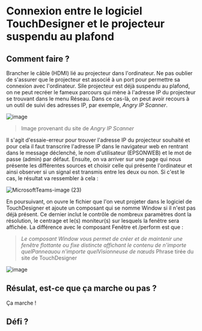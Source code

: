 # Connexion entre le logiciel TouchDesigner et le projecteur suspendu au plafond

## Comment faire ?
Brancher le câble (HDMI) lié au projecteur dans l'ordinateur. Ne pas oublier de s'assurer que le projecteur est associé à un port pour permettre sa connexion avec l'ordinateur. Sile projecteur est déjà suspendu au plafond, on ne peut recréer le fameux parcours qui mène à l'adresse IP du projecteur se trouvant dans le menu Réseau. Dans ce cas-là, on peut avoir recours à un outil de suivi des adresses IP, par exemple, *Angry IP Scanner*. 

![image](https://github.com/projet-final-2024/prototypage-camelie/assets/93718179/03b86597-d497-4d9e-84c4-f83fdcf284cd)
> Image provenant du site de *Angry IP Scanner*

Il s'agit d'essaie-erreur pour trouver l'adresse IP du projecteur souhaité et pour cela il faut transcrire l'adresse IP dans le navigateur web en rentrant dans le message déclenché, le nom d'utilisateur (EPSONWEB) et le mot de passe (admin) par défaut. Ensuite, on va arriver sur une page qui nous présente les différentes sources et choisir celle qui présente l'ordinateur et ainsi observer si un signal est transmis entre les deux ou non. Si c'est le cas, le résultat va ressembler à cela : 

![MicrosoftTeams-image (23)](https://github.com/projet-final-2024/prototypage-camelie/assets/93718179/c0fcd4fe-3bcd-465a-84ef-7a71189d250b)

En poursuivant, on ouvre le fichier que l'on veut projeter dans le logiciel de TouchDesigner et ajoute un composant qui se nomme Window si il n'est pas déjà présent. Ce dernier inclut le contrôle de nombreux paramètres dont la résolution, le centrage et le(s) moniteur(s) sur lesquels la fenêtre sera affichée. La différence avec le composant Fenêtre et /perform est que : 

> *Le composant Window vous permet de créer et de maintenir une fenêtre flottante ou fixe distincte affichant le contenu de n'importe quelPanneauou n'importe quelVisionneuse de nœuds* Phrase tirée du site de TouchDesigner

![image](https://github.com/projet-final-2024/prototypage-camelie/assets/93718179/f3b09f07-43f5-4700-8025-fa3f6cefd126)

## Résulat, est-ce que ça marche ou pas ? 
Ça marche ! 

## Défi ?

